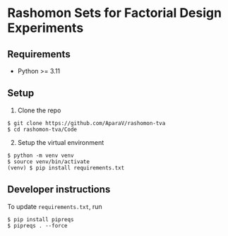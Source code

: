 # Rashomon Sets for Factorial Design Experiments

## Requirements

- Python >= 3.11

## Setup

1. Clone the repo
```
$ git clone https://github.com/AparaV/rashomon-tva
$ cd rashomon-tva/Code
```

2. Setup the virtual environment
```
$ python -m venv venv
$ source venv/bin/activate
(venv) $ pip install requirements.txt
```

## Developer instructions

To update `requirements.txt`, run
```
$ pip install pipreqs
$ pipreqs . --force
```
